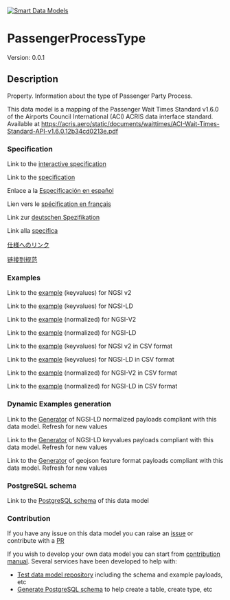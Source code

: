 [![Smart Data Models](https://smartdatamodels.org/wp-content/uploads/2022/01/SmartDataModels_logo.png "Logo")](https://smartdatamodels.org)
# PassengerProcessType
Version: 0.0.1

## Description 

Property. Information about the type of Passenger Party Process.

This data model is a mapping of the Passenger Wait Times Standard v1.6.0 of the Airports Council International (ACI) ACRIS data interface standard. Available at https://acris.aero/static/documents/waittimes/ACI-Wait-Times-Standard-API-v1.6.0.12b34cd0213e.pdf
### Specification

Link to the [interactive specification](https://swagger.lab.fiware.org/?url=https://smart-data-models.github.io/dataModel.ACRIS/PassengerProcessType/swagger.yaml)

Link to the [specification](https://github.com/smart-data-models/dataModel.ACRIS/blob/master/PassengerProcessType/doc/spec.md)

Enlace a la [Especificación en español](https://github.com/smart-data-models/dataModel.ACRIS/blob/master/PassengerProcessType/doc/spec_ES.md)

Lien vers le [spécification en français](https://github.com/smart-data-models/dataModel.ACRIS/blob/master/PassengerProcessType/doc/spec_FR.md)

Link zur [deutschen Spezifikation](https://github.com/smart-data-models/dataModel.ACRIS/blob/master/PassengerProcessType/doc/spec_DE.md)

Link alla [specifica](https://github.com/smart-data-models/dataModel.ACRIS/blob/master/PassengerProcessType/doc/spec_IT.md)

[仕様へのリンク](https://github.com/smart-data-models/dataModel.ACRIS/blob/master/PassengerProcessType/doc/spec_JA.md)

[链接到规范](https://github.com/smart-data-models/dataModel.ACRIS/blob/master/PassengerProcessType/doc/spec_ZH.md)
### Examples

Link to the [example](https://smart-data-models.github.io/dataModel.ACRIS/PassengerProcessType/examples/example.json) (keyvalues) for NGSI v2

Link to the [example](https://smart-data-models.github.io/dataModel.ACRIS/PassengerProcessType/examples/example.jsonld) (keyvalues) for NGSI-LD

Link to the [example](https://smart-data-models.github.io/dataModel.ACRIS/PassengerProcessType/examples/example-normalized.json) (normalized) for NGSI-V2

Link to the [example](https://smart-data-models.github.io/dataModel.ACRIS/PassengerProcessType/examples/example-normalized.jsonld) (normalized) for NGSI-LD

Link to the [example](https://smart-data-models.github.io/dataModel.ACRIS/PassengerProcessType/examples/example.json.csv) (keyvalues) for NGSI v2 in CSV format

Link to the [example](https://smart-data-models.github.io/dataModel.ACRIS/PassengerProcessType/examples/example.jsonld.csv) (keyvalues) for NGSI-LD in CSV format

Link to the [example](https://smart-data-models.github.io/dataModel.ACRIS/PassengerProcessType/examples/example-normalized.json.csv) (normalized) for NGSI-V2 in CSV format

Link to the [example](https://smart-data-models.github.io/dataModel.ACRIS/PassengerProcessType/examples/example-normalized.jsonld.csv) (normalized) for NGSI-LD in CSV format
### Dynamic Examples generation

Link to the [Generator](https://smartdatamodels.org/extra/ngsi-ld_generator.php?schemaUrl=https://raw.githubusercontent.com/smart-data-models/dataModel.ACRIS/master/PassengerProcessType/schema.json&email=info@smartdatamodels.org) of NGSI-LD normalized payloads compliant with this data model. Refresh for new values

Link to the [Generator](https://smartdatamodels.org/extra/ngsi-ld_generator_keyvalues.php?schemaUrl=https://raw.githubusercontent.com/smart-data-models/dataModel.ACRIS/master/PassengerProcessType/schema.json&email=info@smartdatamodels.org) of NGSI-LD keyvalues payloads compliant with this data model. Refresh for new values

Link to the [Generator](https://smartdatamodels.org/extra/geojson_features_generator.php?schemaUrl=https://raw.githubusercontent.com/smart-data-models/dataModel.ACRIS/master/PassengerProcessType/schema.json&email=info@smartdatamodels.org) of geojson feature format payloads compliant with this data model. Refresh for new values
### PostgreSQL schema

Link to the [PostgreSQL schema](https://smart-data-models.github.io/dataModel.ACRIS/PassengerProcessType/schema.sql) of this data model
### Contribution

 If you have any issue on this data model you can raise an [issue](https://github.com/smart-data-models/dataModel.ACRIS/issues)  or contribute with a [PR](https://github.com/smart-data-models/dataModel.ACRIS/pulls)

 If you wish to develop your own data model you can start from [contribution manual](https://bit.ly/contribution_manual). Several services have been developed to help with: 
 - [Test data model repository](https://smartdatamodels.org/index.php/data-models-contribution-api/) including the schema and example payloads, etc
 - [Generate PostgreSQL schema](https://smartdatamodels.org/index.php/sql-service/) to help create a table, create type, etc
